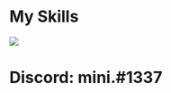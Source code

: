 # My Skills


<p>
    <img src="https://skillicons.dev/icons?i=py,au,ps,pr,html,css,discord,figma,github,vscode" />
  </a>
</p>

# Discord: mini.#1337
